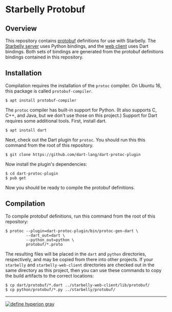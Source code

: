 # Starbelly Protobuf

## Overview

This repository contains
[protobuf](https://developers.google.com/protocol-buffers/) definitions for use
with Starbelly. The [Starbelly
server](https://gitlab.com/hyperion-gray/starbelly-protobuf) uses Python
bindings, and the [web
client](https://gitlab.com/hyperion-gray/starbelly-web-client) uses Dart
bindings. Both sets of bindings are generated from the protobuf definitions
bindings contained in this repository.

## Installation

Compilation requires the installation of the `protoc` compiler. On Ubuntu 16,
this package is called `protobuf-compiler`.

    $ apt install protobuf-compiler

The `protoc` compiler has built-in support for Python. (It also supports C, C++,
and Java, but we don't use those on this project.) Support for Dart requires
some additional tools. First, install dart.

    $ apt install dart

Next, check out the Dart plugin for `protoc`. You should run this this command
from the root of this repository.

    $ git clone https://github.com/dart-lang/dart-protoc-plugin

Now install the plugin's dependencies:

    $ cd dart-protoc-plugin
    $ pub get

Now you should be ready to compile the protobuf definitions.

## Compilation

To compile protobuf definitions, run this command from the root of this
repository:

    $ protoc --plugin=dart-protoc-plugin/bin/protoc-gen-dart \
             --dart_out=dart \
             --python_out=python \
             protobuf/*.proto

The resulting files will be placed in the `dart` and `python` directories,
respectively, and may be copied from there into other projects. If your
`starbelly` and `starbelly-web-client` directories are checked out in the same
directory as this project, then you can use these commands to copy the build
artifacts to the correct locations:

    $ cp dart/protobuf/*.dart ../starbelly-web-client/lib/protobuf/
    $ cp python/protobuf/*.py ../starbelly/protobuf/

---

[![define hyperion gray](https://hyperiongray.s3.amazonaws.com/define-hg.svg)](https://hyperiongray.com/?pk_campaign=github&pk_kwd=starbelly-protobuf "Hyperion Gray")

